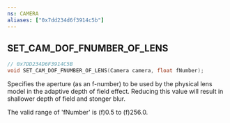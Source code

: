 ```yaml
---
ns: CAMERA
aliases: ["0x7dd234d6f3914c5b"]
---
```

## SET_CAM_DOF_FNUMBER_OF_LENS

```c
// 0x7DD234D6F3914C5B
void SET_CAM_DOF_FNUMBER_OF_LENS(Camera camera, float fNumber);
```

Specifies the aperture (as an f-number) to be used by the physical lens model in the adaptive depth of field effect. Reducing this value will result in shallower depth of field and stonger blur.

The valid range of 'fNumber' is (f)0.5 to (f)256.0.

